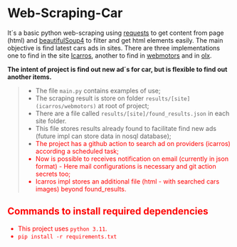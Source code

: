 # Web-Scraping-Car
It´s a basic python web-scraping using [requests](https://requests.readthedocs.io/en/latest/) to get content from page (html) and 
[beautifulSoup4](https://www.crummy.com/software/BeautifulSoup/bs4/doc/) to filter and get html elements easily. 
The main objective is find latest cars ads in sites. There are three implementations
one to find in the site [Icarros](https://www.icarros.com.br/ache/listaanuncios.jsp), another to find in [webmotors](https://www.webmotors.com.br/) and in [olx](https://www.olx.com.br/).

**The intent of project is find out new ad´s for car, but is flexible to find out another items.**

> - The file `main.py` contains examples of use;
> - The scraping result is store on folder `results/[site] (icarros/webmotors)` at root of project;
> - There are a file called `results/[site]/found_results.json` in each site folder. 
> - This file stores results already found 
> to facilitate find new ads (future impl can store data in nosql database);
> - <font color="red">The project has a github action to search ad on providers (icarros) according a scheduled task<font color="red">;
> - <font color="red">Now is possible to receives notification on email (currently in json format) - Here mail configurations is necessary and git action secrets too<font color="red">;
> - Icarros impl stores an additional file (html - with searched cars images) beyond found_results.

## Commands to install required dependencies

- This project uses `python 3.11`.
- `pip install -r requirements.txt`
